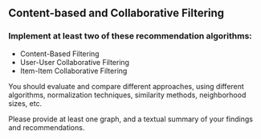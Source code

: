 ## Content-based and Collaborative Filtering

### Implement at least two of these recommendation algorithms:

* Content-Based Filtering
* User-User Collaborative Filtering
* Item-Item Collaborative Filtering

You should evaluate and compare different approaches, using different algorithms, normalization techniques, similarity methods, neighborhood sizes, etc.

Please provide at least one graph, and a textual summary of your findings and recommendations.

